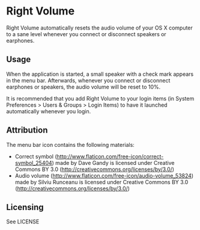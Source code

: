 Right Volume
============

Right Volume automatically resets the audio volume of your OS X computer to a sane level whenever you connect or disconnect speakers or earphones.

Usage
-----

When the application is started, a small speaker with a check mark appears in the menu bar. Afterwards, whenever you connect or disconnect earphones or speakers, the audio volume will be reset to 10%.

It is recommended that you add Right Volume to your login items (in System Preferences > Users & Groups > Login Items) to have it launched automatically whenever you login.

Attribution
-----------

The menu bar icon contains the following materials:
 - Correct symbol (http://www.flaticon.com/free-icon/correct-symbol_25404) made by Dave Gandy is licensed under Creative Commons BY 3.0 (http://creativecommons.org/licenses/by/3.0/)
 - Audio volume (http://www.flaticon.com/free-icon/audio-volume_53824) made by Silviu Runceanu is licensed under Creative Commons BY 3.0 (http://creativecommons.org/licenses/by/3.0/)

Licensing
---------

See LICENSE
